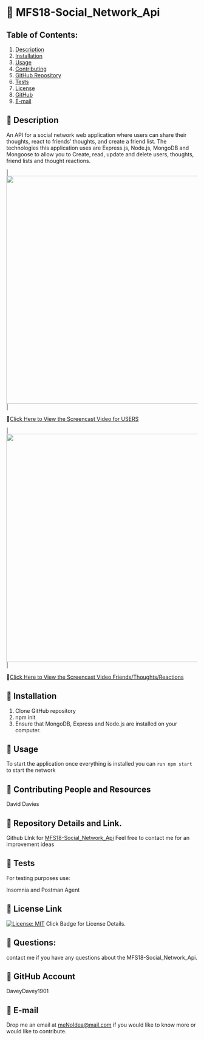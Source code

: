 # :small_orange_diamond: MFS18-Social_Network_Api
## Table of Contents:
  1. [Description](##Description) 
  2. [Installation](##Installation)
  3. [Usage](##Usage)  
  4. [Contributing](##Contributing-and-Resources)
  5. [GitHub Repository](##Repository-Details-Link)
  6. [Tests](##Tests)
  4. [License](##License-Link)
  7. [GitHub](##GitHub-Account)
  8. [E-mail](##E-mail)
  
## :small_blue_diamond: Description

An API for a social network web application where users can share their thoughts, react to friends’ thoughts, and create a friend list. The technologies this application uses are Express.js, Node.js, MongoDB and Mongoose to allow you to Create, read, update and delete users, thoughts, friend lists and thought reactions.


|<img src="public\img\Social Media App Users.gif" width="600">| 


:file_folder:[Click Here to View the Screencast Video for USERS](https://drive.google.com/file/d/1I--MPYYnVwdZiuu-GHUHsgBa6-pBwpoz/view)

|<img src="" width="600">| 

:file_folder:[Click Here to View the Screencast Video Friends/Thoughts/Reactions](https://drive.google.com/file/d/1glqR2t6c0vrJGWqBVKiIokjbWZqmwKav/view)




## :small_blue_diamond: Installation

  1. Clone GitHub repository
  2. npm init
  3. Ensure that MongoDB, Express and Node.js are installed on your computer.
  
## :small_blue_diamond: Usage

To start the application once everything is installed you can `run npm start` to start the network

## :small_blue_diamond: Contributing People and Resources

David Davies

## :small_blue_diamond: Repository Details and Link.
Github LInk for [MFS18-Social_Network_Api](https://github.com/DaveyDavey1901/MFS18-Social_Network_Api)
Feel free to contact me for an improvement ideas

## :small_blue_diamond: Tests

For testing purposes use:

Insomnia and Postman Agent

## :small_blue_diamond: License Link
[![License: MIT](https://img.shields.io/badge/License-MIT-yellow.svg)](https://opensource.org/licenses/MIT) Click Badge for License Details.


## :small_blue_diamond: Questions:

contact me if you have any questions about the MFS18-Social_Network_Api.

## :small_blue_diamond: GitHub Account

DaveyDavey1901

## :small_blue_diamond: E-mail

Drop me an email at meNoIdea@mail.com if you would like to know more or would like to contribute.
